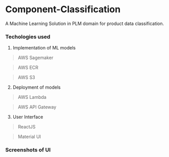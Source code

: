 # Component-Classification
A Machine Learning Solution in PLM domain for product data classification.

### Techologies used
1. Implementation of ML models
> AWS Sagemaker

> AWS ECR

> AWS S3

2. Deployment of models
> AWS Lambda

> AWS API Gateway

3. User Interface
> ReactJS

> Material UI

### Screenshots of UI
